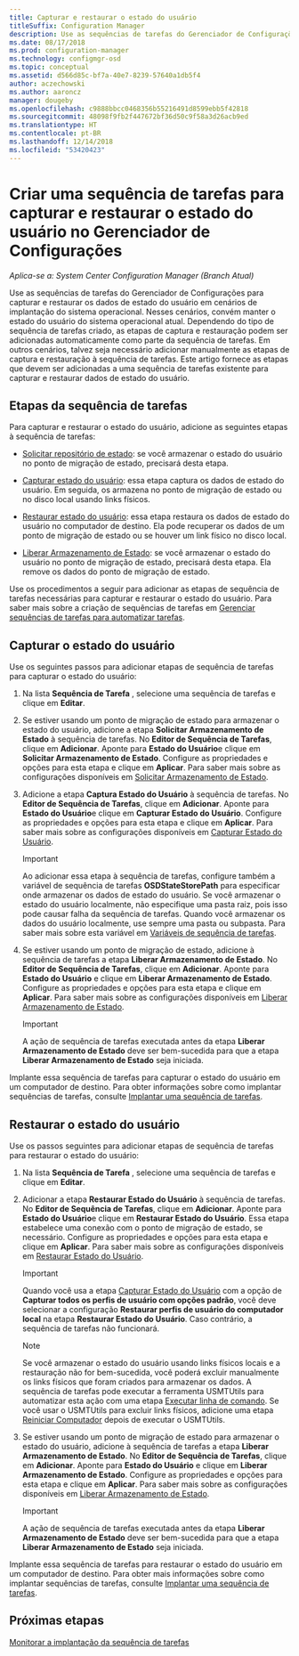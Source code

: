 ```yaml
---
title: Capturar e restaurar o estado do usuário
titleSuffix: Configuration Manager
description: Use as sequências de tarefas do Gerenciador de Configurações para capturar e restaurar os dados de estado do usuário em cenários de implantação do sistema operacional.
ms.date: 08/17/2018
ms.prod: configuration-manager
ms.technology: configmgr-osd
ms.topic: conceptual
ms.assetid: d566d85c-bf7a-40e7-8239-57640a1db5f4
author: aczechowski
ms.author: aaroncz
manager: dougeby
ms.openlocfilehash: c9888bbcc0468356b55216491d8599ebb5f42818
ms.sourcegitcommit: 48098f9fb2f447672bf36d50c9f58a3d26acb9ed
ms.translationtype: HT
ms.contentlocale: pt-BR
ms.lasthandoff: 12/14/2018
ms.locfileid: "53420423"
---
```

# <a name="create-a-task-sequence-to-capture-and-restore-user-state-in-configuration-manager"></a>Criar uma sequência de tarefas para capturar e restaurar o estado do usuário no Gerenciador de Configurações

 *Aplica-se a: System Center Configuration Manager (Branch Atual)*

 Use as sequências de tarefas do Gerenciador de Configurações para capturar e restaurar os dados de estado do usuário em cenários de implantação do sistema operacional. Nesses cenários, convém manter o estado do usuário do sistema operacional atual. Dependendo do tipo de sequência de tarefas criado, as etapas de captura e restauração podem ser adicionadas automaticamente como parte da sequência de tarefas. Em outros cenários, talvez seja necessário adicionar manualmente as etapas de captura e restauração à sequência de tarefas. Este artigo fornece as etapas que devem ser adicionadas a uma sequência de tarefas existente para capturar e restaurar dados de estado do usuário.  



## <a name="task-sequence-steps"></a>Etapas da sequência de tarefas  

 Para capturar e restaurar o estado do usuário, adicione as seguintes etapas à sequência de tarefas:  

 - [Solicitar repositório de estado](/sccm/osd/understand/task-sequence-steps#BKMK_RequestStateStore): se você armazenar o estado do usuário no ponto de migração de estado, precisará desta etapa.  

- [Capturar estado do usuário](/sccm/osd/understand/task-sequence-steps#BKMK_CaptureUserState): essa etapa captura os dados de estado do usuário. Em seguida, os armazena no ponto de migração de estado ou no disco local usando links físicos.  

- [Restaurar estado do usuário](/sccm/osd/understand/task-sequence-steps#BKMK_RestoreUserState): essa etapa restaura os dados de estado do usuário no computador de destino. Ela pode recuperar os dados de um ponto de migração de estado ou se houver um link físico no disco local.  

- [Liberar Armazenamento de Estado](/sccm/osd/understand/task-sequence-steps#BKMK_ReleaseStateStore): se você armazenar o estado do usuário no ponto de migração de estado, precisará desta etapa. Ela remove os dados do ponto de migração de estado.  


 Use os procedimentos a seguir para adicionar as etapas de sequência de tarefas necessárias para capturar e restaurar o estado do usuário. Para saber mais sobre a criação de sequências de tarefas em [Gerenciar sequências de tarefas para automatizar tarefas](/sccm/osd/deploy-use/manage-task-sequences-to-automate-tasks).  



## <a name="capture-the-user-state"></a>Capturar o estado do usuário  

 Use os seguintes passos para adicionar etapas de sequência de tarefas para capturar o estado do usuário:

1.  Na lista **Sequência de Tarefa** , selecione uma sequência de tarefas e clique em **Editar**.  

2.  Se estiver usando um ponto de migração de estado para armazenar o estado do usuário, adicione a etapa **Solicitar Armazenamento de Estado** à sequência de tarefas. No **Editor de Sequência de Tarefas**, clique em **Adicionar**. Aponte para **Estado do Usuário**e clique em **Solicitar Armazenamento de Estado**. Configure as propriedades e opções para esta etapa e clique em **Aplicar**. Para saber mais sobre as configurações disponíveis em [Solicitar Armazenamento de Estado](/sccm/osd/understand/task-sequence-steps#BKMK_RequestStateStore).  

3.  Adicione a etapa **Captura Estado do Usuário** à sequência de tarefas. No **Editor de Sequência de Tarefas**, clique em **Adicionar**. Aponte para **Estado do Usuário**e clique em **Capturar Estado do Usuário**. Configure as propriedades e opções para esta etapa e clique em **Aplicar**. Para saber mais sobre as configurações disponíveis em [Capturar Estado do Usuário](/sccm/osd/understand/task-sequence-steps#BKMK_CaptureUserState).  

    > [!IMPORTANT]  
    >  Ao adicionar essa etapa à sequência de tarefas, configure também a variável de sequência de tarefas **OSDStateStorePath** para especificar onde armazenar os dados de estado do usuário. Se você armazenar o estado do usuário localmente, não especifique uma pasta raiz, pois isso pode causar falha da sequência de tarefas. Quando você armazenar os dados do usuário localmente, use sempre uma pasta ou subpasta. Para saber mais sobre esta variável em [Variáveis de sequência de tarefas](/sccm/osd/understand/task-sequence-variables#OSDStateStorePath).  

4.  Se estiver usando um ponto de migração de estado, adicione à sequência de tarefas a etapa **Liberar Armazenamento de Estado**. No **Editor de Sequência de Tarefas**, clique em **Adicionar**. Aponte para **Estado do Usuário** e clique em **Liberar Armazenamento de Estado**. Configure as propriedades e opções para esta etapa e clique em **Aplicar**. Para saber mais sobre as configurações disponíveis em [Liberar Armazenamento de Estado](/sccm/osd/understand/task-sequence-steps#BKMK_ReleaseStateStore).  

    > [!IMPORTANT]  
    >  A ação de sequência de tarefas executada antes da etapa **Liberar Armazenamento de Estado** deve ser bem-sucedida para que a etapa **Liberar Armazenamento de Estado** seja iniciada.  


 Implante essa sequência de tarefas para capturar o estado do usuário em um computador de destino. Para obter informações sobre como implantar sequências de tarefas, consulte [Implantar uma sequência de tarefas](/sccm/osd/deploy-use/manage-task-sequences-to-automate-tasks#BKMK_DeployTS).  



## <a name="restore-the-user-state"></a>Restaurar o estado do usuário  

 Use os passos seguintes para adicionar etapas de sequência de tarefas para restaurar o estado do usuário:

1. Na lista **Sequência de Tarefa** , selecione uma sequência de tarefas e clique em **Editar**.  

2. Adicionar a etapa **Restaurar Estado do Usuário** à sequência de tarefas. No **Editor de Sequência de Tarefas**, clique em **Adicionar**. Aponte para **Estado do Usuário**e clique em **Restaurar Estado do Usuário**. Essa etapa estabelece uma conexão com o ponto de migração de estado, se necessário. Configure as propriedades e opções para esta etapa e clique em **Aplicar**. Para saber mais sobre as configurações disponíveis em [Restaurar Estado do Usuário](/sccm/osd/understand/task-sequence-steps#BKMK_RestoreUserState).  

   > [!Important]  
   >  Quando você usa a etapa [Capturar Estado do Usuário](/sccm/osd/understand/task-sequence-steps#BKMK_CaptureUserState) com a opção de **Capturar todos os perfis de usuário com opções padrão**, você deve selecionar a configuração **Restaurar perfis de usuário do computador local** na etapa **Restaurar Estado do Usuário**. Caso contrário, a sequência de tarefas não funcionará.  

   > [!Note]  
   > Se você armazenar o estado do usuário usando links físicos locais e a restauração não for bem-sucedida, você poderá excluir manualmente os links físicos que foram criados para armazenar os dados. A sequência de tarefas pode executar a ferramenta USMTUtils para automatizar esta ação com uma etapa [Executar linha de comando](/sccm/osd/understand/task-sequence-steps#BKMK_RunCommandLine). Se você usar o USMTUtils para excluir links físicos, adicione uma etapa [Reiniciar Computador](/sccm/osd/understand/task-sequence-steps#BKMK_RestartComputer) depois de executar o USMTUtils.  

3. Se estiver usando um ponto de migração de estado para armazenar o estado do usuário, adicione à sequência de tarefas a etapa **Liberar Armazenamento de Estado**. No **Editor de Sequência de Tarefas**, clique em **Adicionar**. Aponte para **Estado do Usuário** e clique em **Liberar Armazenamento de Estado**. Configure as propriedades e opções para esta etapa e clique em **Aplicar**. Para saber mais sobre as configurações disponíveis em [Liberar Armazenamento de Estado](/sccm/osd/understand/task-sequence-steps#BKMK_ReleaseStateStore).  

   > [!IMPORTANT]  
   >  A ação de sequência de tarefas executada antes da etapa **Liberar Armazenamento de Estado** deve ser bem-sucedida para que a etapa **Liberar Armazenamento de Estado** seja iniciada.  


 Implante essa sequência de tarefas para restaurar o estado do usuário em um computador de destino. Para obter mais informações sobre como implantar sequências de tarefas, consulte [Implantar uma sequência de tarefas](/sccm/osd/deploy-use/manage-task-sequences-to-automate-tasks#BKMK_DeployTS).  



## <a name="next-steps"></a>Próximas etapas

[Monitorar a implantação da sequência de tarefas](/sccm/osd/deploy-use/monitor-operating-system-deployments#BKMK_TSDeployStatus)
